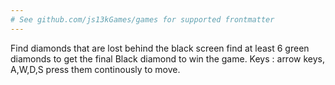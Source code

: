 ```yaml
---
# See github.com/js13kGames/games for supported frontmatter
---
```

Find diamonds that are lost behind the black screen find at least 6 green diamonds to get the final Black diamond to win the game.
Keys : arrow keys, A,W,D,S press them continously to move.